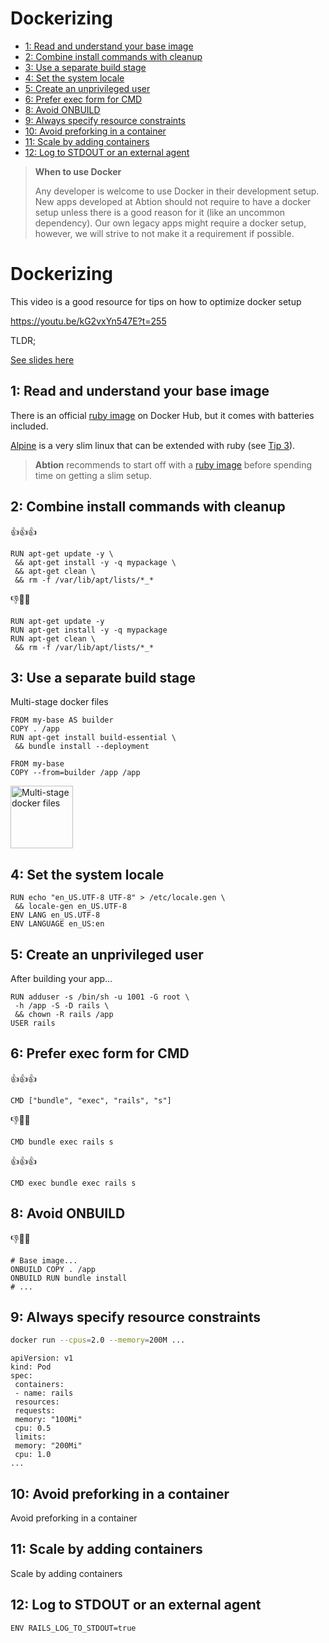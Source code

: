 # Dockerizing
- [1: Read and understand your base image](#1-read-and-understand-your-base-image)
- [2: Combine install commands with cleanup](#2-combine-install-commands-with-cleanup)
- [3: Use a separate build stage](#3-use-a-separate-build-stage)
- [4: Set the system locale](#4-set-the-system-locale)
- [5: Create an unprivileged user](#5-create-an-unprivileged-user)
- [6: Prefer exec form for CMD](#6-prefer-exec-form-for-cmd)
- [8: Avoid ONBUILD](#8-avoid-onbuild)
- [9: Always specify resource constraints](#9-always-specify-resource-constraints)
- [10: Avoid preforking in a container](#10-avoid-preforking-in-a-container)
- [11: Scale by adding containers](#11-scale-by-adding-containers)
- [12: Log to STDOUT or an external agent](#12-log-to-stdout-or-an-external-agent)

>**When to use Docker**
>
>Any developer is welcome to use Docker in their development setup. New apps developed at Abtion should not require to have a docker setup unless there is a good reason for it (like an uncommon dependency).
>Our own legacy apps might require a docker setup, however, we will strive to not make it a requirement if possible.


# Dockerizing

This video is a good resource for tips on how to optimize docker setup

https://youtu.be/kG2vxYn547E?t=255 

TLDR;

[See slides here](https://speakerd.s3.amazonaws.com/presentations/55d8979b402d43f4a5a99cce56273579/containers.pdf)

## 1: Read and understand your base image

There is an official [ruby image](https://hub.docker.com/_/ruby) on Docker Hub, but it comes with batteries included. 

[Alpine](https://hub.docker.com/_/alpine) is a very slim linux that can be extended with ruby (see [Tip 3](#tip-3-use-a-separate-build-stage)). 

> **Abtion** recommends to start off with a [ruby image](https://hub.docker.com/_/ruby) before spending time on getting a slim setup.

## 2: Combine install commands with cleanup

👍👍👍
```Docker
RUN apt-get update -y \
 && apt-get install -y -q mypackage \
 && apt-get clean \
 && rm -f /var/lib/apt/lists/*_* 
```

👎🤨😔
```Docker
RUN apt-get update -y
RUN apt-get install -y -q mypackage
RUN apt-get clean \
 && rm -f /var/lib/apt/lists/*_* 
```

## 3: Use a separate build stage

Multi-stage docker files

```Docker
FROM my-base AS builder
COPY . /app
RUN apt-get install build-essential \
 && bundle install --deployment

FROM my-base
COPY --from=builder /app /app
```

<img src="multi-stage-docker-files.png" alt="Multi-stage docker files" height="100">

## 4: Set the system locale

```Docker
RUN echo "en_US.UTF-8 UTF-8" > /etc/locale.gen \
 && locale-gen en_US.UTF-8
ENV LANG en_US.UTF-8
ENV LANGUAGE en_US:en 
```

## 5: Create an unprivileged user

After building your app...

```Docker
RUN adduser -s /bin/sh -u 1001 -G root \
 -h /app -S -D rails \
 && chown -R rails /app
USER rails 
```

## 6: Prefer exec form for CMD

👍👍👍
```Docker
CMD ["bundle", "exec", "rails", "s"]
```

👎🤨😔
```Docker
CMD bundle exec rails s
```

👍👍👍
```Docker
CMD exec bundle exec rails s
```

## 8: Avoid ONBUILD

👎🤨😔
```Docker
# Base image...
ONBUILD COPY . /app
ONBUILD RUN bundle install
# ...
```

## 9: Always specify resource constraints

```bash
docker run --cpus=2.0 --memory=200M ...
```

```docker-compose
apiVersion: v1
kind: Pod
spec:
 containers:
 - name: rails
 resources:
 requests:
 memory: "100Mi"
 cpu: 0.5
 limits:
 memory: "200Mi"
 cpu: 1.0
...
```

## 10: Avoid preforking in a container

Avoid preforking in a container


## 11: Scale by adding containers

Scale by adding containers

## 12: Log to STDOUT or an external agent

```
ENV RAILS_LOG_TO_STDOUT=true
```
